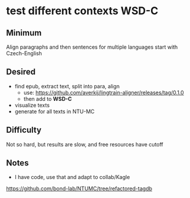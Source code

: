 #  test different contexts **WSD-C**

## Minimum

Align paragraphs and then sentences for multiple languages 
start with Czech-English

## Desired

* find epub, extract text, split into para, align
  * use: https://github.com/averkij/lingtrain-aligner/releases/tag/0.1.0
  * then add to **WSD-C**
* visualize texts
* generate for all texts in NTU-MC

## Difficulty

Not so hard, but results are slow, and free resources have cutoff


## Notes 

* I have code, use that and adapt to collab/Kagle

https://github.com/bond-lab/NTUMC/tree/refactored-tagdb
